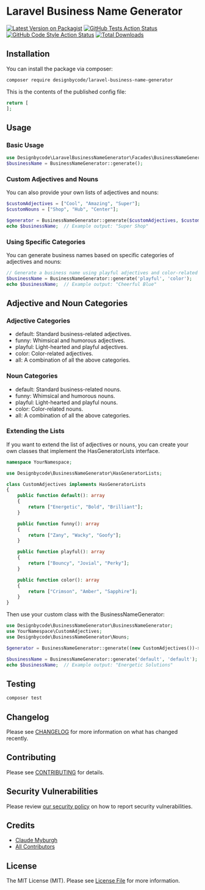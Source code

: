 # Laravel Business Name Generator 

[![Latest Version on Packagist](https://img.shields.io/packagist/v/designbycode/laravel-business-name-generator.svg?style=flat-square)](https://packagist.org/packages/designbycode/laravel-business-name-generator)
[![GitHub Tests Action Status](https://img.shields.io/github/actions/workflow/status/designbycode/laravel-business-name-generator/run-tests.yml?branch=main&label=tests&style=flat-square)](https://github.com/designbycode/laravel-business-name-generator/actions?query=workflow%3Arun-tests+branch%3Amain)
[![GitHub Code Style Action Status](https://img.shields.io/github/actions/workflow/status/designbycode/laravel-business-name-generator/fix-php-code-style-issues.yml?branch=main&label=code%20style&style=flat-square)](https://github.com/designbycode/laravel-business-name-generator/actions?query=workflow%3A"Fix+PHP+code+style+issues"+branch%3Amain)
[![Total Downloads](https://img.shields.io/packagist/dt/designbycode/laravel-business-name-generator.svg?style=flat-square)](https://packagist.org/packages/designbycode/laravel-business-name-generator)


## Installation

You can install the package via composer:

```bash
composer require designbycode/laravel-business-name-generator
```


This is the contents of the published config file:

```php
return [
];
```

## Usage
### Basic Usage

```php
use Designbycode\LaravelBusinessNameGenerator\Facades\BusinessNameGenerator;
$businessName = BusinessNameGenerator::generate();
```

### Custom Adjectives and Nouns
You can also provide your own lists of adjectives and nouns:

```php 
$customAdjectives = ["Cool", "Amazing", "Super"];
$customNouns = ["Shop", "Hub", "Center"];

$generator = BusinessNameGenerator::generate($customAdjectives, $customNouns);
echo $businessName;  // Example output: "Super Shop"
```

### Using Specific Categories
You can generate business names based on specific categories of adjectives and nouns:

```php 
// Generate a business name using playful adjectives and color-related nouns
$businessName = BusinessNameGenerator::generate('playful', 'color');
echo $businessName;  // Example output: "Cheerful Blue"
```


## Adjective and Noun Categories
### Adjective Categories
- default: Standard business-related adjectives.
- funny: Whimsical and humorous adjectives.
- playful: Light-hearted and playful adjectives.
- color: Color-related adjectives.
- all: A combination of all the above categories.

### Noun Categories
- default: Standard business-related nouns.
- funny: Whimsical and humorous nouns.
- playful: Light-hearted and playful nouns.
- color: Color-related nouns.
- all: A combination of all the above categories.

### Extending the Lists
If you want to extend the list of adjectives or nouns, you can create your own classes that implement the HasGeneratorLists interface.

```php 
namespace YourNamespace;

use Designbycode\BusinessNameGenerator\HasGeneratorLists;

class CustomAdjectives implements HasGeneratorLists
{
    public function default(): array
    {
        return ["Energetic", "Bold", "Brilliant"];
    }

    public function funny(): array
    {
        return ["Zany", "Wacky", "Goofy"];
    }

    public function playful(): array
    {
        return ["Bouncy", "Jovial", "Perky"];
    }

    public function color(): array
    {
        return ["Crimson", "Amber", "Sapphire"];
    }
}

```

Then use your custom class with the BusinessNameGenerator:

```php
use Designbycode\BusinessNameGenerator\BusinessNameGenerator;
use YourNamespace\CustomAdjectives;
use Designbycode\BusinessNameGenerator\Nouns;

$generator = BusinessNameGenerator::generate((new CustomAdjectives())->default(), (new Nouns())->default());

$businessName = BusinessNameGenerator::generate('default', 'default');
echo $businessName;  // Example output: "Energetic Solutions"
````

## Testing

```bash
composer test
```

## Changelog

Please see [CHANGELOG](CHANGELOG.md) for more information on what has changed recently.

## Contributing

Please see [CONTRIBUTING](CONTRIBUTING.md) for details.

## Security Vulnerabilities

Please review [our security policy](../../security/policy) on how to report security vulnerabilities.

## Credits

- [Claude Myburgh](https://github.com/claudemyburgh)
- [All Contributors](../../contributors)

## License

The MIT License (MIT). Please see [License File](LICENSE.md) for more information.
